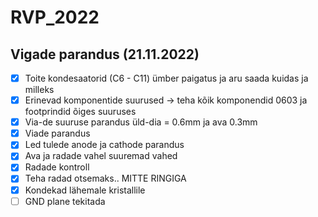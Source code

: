 # RVP_2022

## Vigade parandus (21.11.2022)
- [X] Toite kondesaatorid (C6 - C11)  ümber paigatus ja aru saada kuidas ja milleks
- [x] Erinevad komponentide suurused -> teha kõik komponendid 0603 ja footprindid õiges suuruses
- [x] Via-de  suuruse parandus üld-dia = 0.6mm ja ava 0.3mm
- [x] Viade parandus
- [x] Led tulede anode ja cathode parandus
- [x] Ava ja radade vahel suuremad vahed
- [X] Radade kontroll 
- [X] Teha radad otsemaks.. MITTE RINGIGA
- [X] Kondekad lähemale kristallile
- [ ] GND plane tekitada
